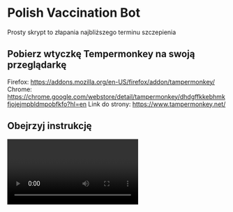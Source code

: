# Polish Vaccination Bot
Prosty skrypt to złapania najbliższego terminu szczepienia

## Pobierz wtyczkę Tempermonkey na swoją przeglądarkę
Firefox: https://addons.mozilla.org/en-US/firefox/addon/tampermonkey/
Chrome: https://chrome.google.com/webstore/detail/tampermonkey/dhdgffkkebhmkfjojejmpbldmpobfkfo?hl=en
Link do strony: https://www.tampermonkey.net/

## Obejrzyj instrukcję 
<video>

## Plik skryptu
https://raw.githubusercontent.com/Biszkoptu/polish_vac_bot/main/script.js

## Link do wklejenia
https://pacjent.erejestracja.ezdrowie.gov.pl/rezerwacja-wizyty

## Po przejściu powyższych kroków

1. Wejdź na stronę https://pacjent.erejestracja.ezdrowie.gov.pl/auth
2. Zaloguj się
3. Zobacz czy na ikonce nowozainstalowej wtyczki świeci się czerwona cyfra
4. Przejdź do wyszkukiwania szczepionek. (Żeby umówić się na inny termin należy zrezygownować z terminu, na który jesteśmy umówieni)
5. Masz 50 sekund na wybranie wszystkich parametrów, które nas interesują
6. ! Kliknij szukaj tak aby nie pokazało żadnych wyników
7. Zostaw włączone okno przeglądarki (może być w tle), skrypt automatycznie zapisze na następny termin, który się pojawi. Skrypt może działać od 30 - 6h. Jest to zupełnie zależne od tego jak często pojawiają się nowe terminy w systemie.

W razie pytań [biszkoptu@protonmail.com](mailto:biszkoptu@protonmail.com)
